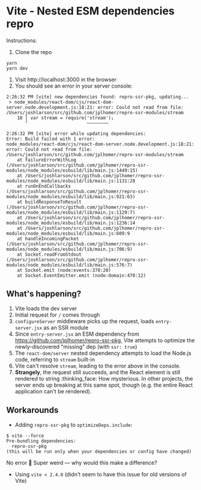 # Vite - Nested ESM dependencies repro

Instructions:

1. Clone the repo

```
yarn
yarn dev
```

1. Visit http://localhost:3000 in the browser
2. You should see an error in your server console:

```
2:26:32 PM [vite] new dependencies found: repro-ssr-pkg, updating...
 > node_modules/react-dom/cjs/react-dom-server.node.development.js:18:21: error: Could not read from file: /Users/joshlarson/src/github.com/jplhomer/repro-ssr-modules/stream
    18 │ var stream = require('stream');
       ╵                      ~~~~~~~~

2:26:32 PM [vite] error while updating dependencies:
Error: Build failed with 1 error:
node_modules/react-dom/cjs/react-dom-server.node.development.js:18:21: error: Could not read from file: /Users/joshlarson/src/github.com/jplhomer/repro-ssr-modules/stream
    at failureErrorWithLog (/Users/joshlarson/src/github.com/jplhomer/repro-ssr-modules/node_modules/esbuild/lib/main.js:1449:15)
    at /Users/joshlarson/src/github.com/jplhomer/repro-ssr-modules/node_modules/esbuild/lib/main.js:1131:28
    at runOnEndCallbacks (/Users/joshlarson/src/github.com/jplhomer/repro-ssr-modules/node_modules/esbuild/lib/main.js:921:63)
    at buildResponseToResult (/Users/joshlarson/src/github.com/jplhomer/repro-ssr-modules/node_modules/esbuild/lib/main.js:1129:7)
    at /Users/joshlarson/src/github.com/jplhomer/repro-ssr-modules/node_modules/esbuild/lib/main.js:1236:14
    at /Users/joshlarson/src/github.com/jplhomer/repro-ssr-modules/node_modules/esbuild/lib/main.js:609:9
    at handleIncomingPacket (/Users/joshlarson/src/github.com/jplhomer/repro-ssr-modules/node_modules/esbuild/lib/main.js:706:9)
    at Socket.readFromStdout (/Users/joshlarson/src/github.com/jplhomer/repro-ssr-modules/node_modules/esbuild/lib/main.js:576:7)
    at Socket.emit (node:events:378:20)
    at Socket.EventEmitter.emit (node:domain:470:12)
```

## What's happening?

1. Vite loads the dev server
1. Initial request for `/` comes through
1. `configureServer` middleware picks up the request, loads `entry-server.jsx` as an SSR module
1. Since `entry-server.jsx` an ESM dependency from https://github.com/jplhomer/repro-ssr-pkg, Vite attempts to optimize the newly-discovered "missing" dep (with `ssr: true`)
1. The `react-dom/server` nested dependency attempts to load the Node.js code, referring to `stream` built-in
1. Vite can't resolve `stream`, leading to the error above in the console.
1. **Strangely**, the request still succeeds, and the React element is still rendered to string :thinking_face: How mysterious. In other projects, the server ends up breaking at this same spot, though (e.g. the entire React application can't be rendered).

## Workarounds

- Adding `repro-ssr-pkg` to `optimizeDeps.include`:

```
$ vite --force
Pre-bundling dependencies:
  repro-ssr-pkg
(this will be run only when your dependencies or config have changed)
```

No error :tada: Super weird — why would this make a difference?

- Using `vite < 2.4.0` (didn't seem to have this issue for old versions of Vite)

